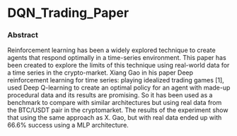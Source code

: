 # DQN_Trading_Paper
### Abstract
Reinforcement learning has been a widely explored technique to create agents that respond optimally in a
time-series environment. This paper has been created to explore the limits of this technique using
real-world data for a time series in the crypto-market. Xiang Gao in his paper Deep reinforcement learning
for time series: playing idealized trading games [1], used Deep Q-learning to create an optimal policy for
an agent with made-up procedural data and its results are promising. So it has been used as a
benchmark to compare with similar architectures but using real data from the BTC/USDT pair in the
cryptomarket. The results of the experiment show that using the same approach as X. Gao, but with real
data ended up with 66.6% success using a MLP architecture.
